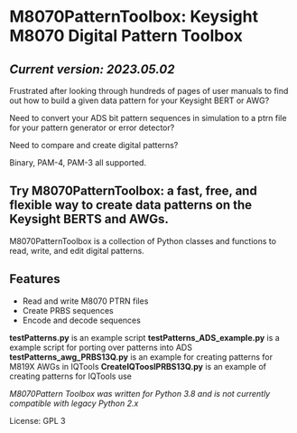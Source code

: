 # M8070PatternToolbox: Keysight M8070 Digital Pattern Toolbox


## *Current version: 2023.05.02*

Frustrated after looking through hundreds of pages of user manuals to find out how to build a given data pattern for your Keysight BERT or AWG?

Need to convert your ADS bit pattern sequences in simulation to a ptrn file for your pattern generator or error detector?

Need to compare and create digital patterns?

Binary, PAM-4, PAM-3 all supported.


## **Try M8070PatternToolbox: a fast, free, and flexible way to create data patterns on the Keysight BERTS and AWGs.**

M8070PatternToolbox is a collection of Python classes and functions to read, write, and edit digital patterns.

## **Features**

* Read and write M8070 PTRN files
* Create PRBS sequences
* Encode and decode sequences



**testPatterns.py** is an example script 
**testPatterns_ADS_example.py** is a example script for porting over patterns into ADS
**testPatterns_awg_PRBS13Q.py** is an example for creating patterns for M819X AWGs in IQTools
**CreateIQTooslPRBS13Q.py** is an example of creating patterns for IQTools use

*M8070Pattern Toolbox was written for Python 3.8 and is not currently compatible with legacy Python 2.x*

License: GPL 3
